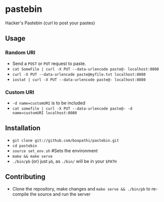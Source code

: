 # pastebin

Hacker's Pastebin (curl to post your pastes)

## Usage

### Random URI

+ Send a `POST` or `PUT` request to paste.
+ `cat SomeFile | curl -X PUT --data-urlencode paste@- localhost:8080`
+ `curl -X PUT --data-urlencode paste@myfile.txt localhost:8080`
+ `iostat | curl -X PUT --data-urlencode paste@- localhost:8080`

### Custom URI

+ `-d name=customURI` is to be included
+ `cat somefile | curl -X PUT --data-urlencode paste@- -d name=customURI localhost:8080`

## Installation

+ `git clone git://github.com/boopathi/pastebin.git`
+ `cd pastebin`
+ `source set_env.sh` #Sets the environment
+ `make && make serve`
+ `./bin/pb` (or) just `pb`, as `./bin/` will be in your `$PATH`

## Contributing

+ Clone the repository, make changes and `make serve && ./bin/pb` to re-compile the source and run the server
